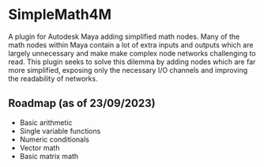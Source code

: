 # SimpleMath4M
A plugin for Autodesk Maya adding simplified math nodes. Many of the math nodes within Maya contain a lot of extra inputs and outputs which are largely unnecessary and make make complex node networks challenging to read. This plugin seeks to solve this dilemma by adding nodes which are far more simplified, exposing only the necessary I/O channels and improving the readability of networks.

## Roadmap (as of 23/09/2023)
- Basic arithmetic
- Single variable functions
- Numeric conditionals
- Vector math
- Basic matrix math
